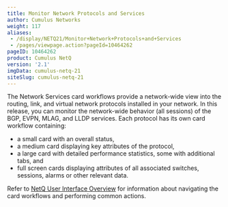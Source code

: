 ```yaml
---
title: Monitor Network Protocols and Services
author: Cumulus Networks
weight: 117
aliases:
 - /display/NETQ21/Monitor+Network+Protocols+and+Services
 - /pages/viewpage.action?pageId=10464262
pageID: 10464262
product: Cumulus NetQ
version: '2.1'
imgData: cumulus-netq-21
siteSlug: cumulus-netq-21
---
```

The Network Services card workflows provide a network-wide view into the
routing, link, and virtual network protocols installed in your network.
In this release, you can monitor the network-wide behavior (all
sessions) of the BGP, EVPN, MLAG, and LLDP services. Each protocol has
its own card workflow containing:

- a small card with an overall status,
- a medium card displaying key attributes of the protocol,
- a large card with detailed performance statistics, some with
  additional tabs, and
- full screen cards displaying attributes of all associated switches,
  sessions, alarms or other relevant data.

Refer to [NetQ User Interface Overview](../../NetQ-User-Interface-Overview)
for information about navigating the card workflows and performing
common actions.
